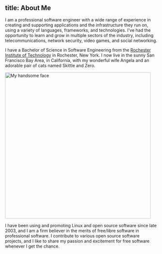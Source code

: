 title: About Me
---
I am a professional software engineer with a wide range of experience in
creating and supporting applications and the infrastructure they run on, using
a variety of languages, frameworks, and technologies.  I've had the opportunity
to learn and grow in multiple sectors of the industry, including
telecommunications, network security, video games, and social networking.

I have a Bachelor of Science in Software Engineering from the
[Rochester Institute of Technology][rit] in Rochester, New York.
I now live in the sunny San Francisco Bay Area, in California, with my wonderful
wife Angela and an adorable pair of cats named Skittle and Zero.

<img src="/media/profile.jpg" width="480" alt="My handsome face" />

I have been using and promoting Linux and open source software since late 2003,
and I am a firm believer in the merits of free/libre software in professional
software. I contribute to various open source software projects, and I like to
share my passion and excitement for free software whenever I get the chance.

[rit]: http://www.rit.edu
